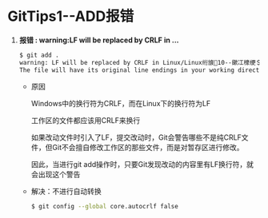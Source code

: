 # GitTips1--ADD报错

1. **报错​ : warning:LF will be replaced by CRLF in ...**

   ```bash
   $ git add .
   warning: LF will be replaced by CRLF in Linux/Linux绗旇10--鏉冮檺绠＄悊鍛戒护2.md.
   The file will have its original line endings in your working directory
   ```

   + 原因

     Windows中的换行符为CRLF，而在Linux下的换行符为LF

     工作区的文件都应该用CRLF来换行

     如果改动文件时引入了LF，提交改动时，Git会警告哪些不是纯CRLF文件，但Git不会擅自修改工作区的那些文件，而是对暂存区进行修改。

     因此，当进行git add操作时，只要Git发现改动的内容里有LF换行符，就会出现这个警告

   + 解决：不进行自动转换

     ```bash
     $ git config --global core.autocrlf false
     ```

   